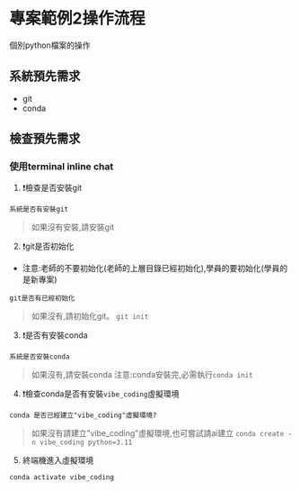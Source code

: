 # 專案範例2操作流程

個別python檔案的操作

## 系統預先需求

- git
- conda

## 檢查預先需求

### 使用terminal inline chat

1. ❗️檢查是否安裝git

> 
```
系統是否有安裝git
```

> 如果沒有安裝,請安裝git

2. ❗️git是否初始化

- 注意:老師的不要初始化(老師的上層目錄已經初始化),學員的要初始化(學員的是新專案)

> 
```
git是否有已經初始化
```

> 如果沒有,請初始化git。
> `git init`

3. ❗️是否有安裝conda

>
```
系統是否安裝conda
```

> 如果沒有,請安裝conda
> 注意:conda安裝完,必需執行`conda init`

4. ❗️檢查conda是否有安裝`vibe_coding`虛擬環境

> 
```
conda 是否已經建立"vibe_coding"虛擬環境?
```

> 如果沒有請建立”vibe_coding”虛擬環境,也可嘗試請ai建立
> `conda create -n vibe_coding python=3.11`

5. 終端機進入虛擬環境

`conda activate vibe_coding`
